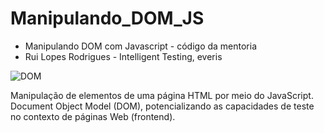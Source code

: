 # Manipulando_DOM_JS
- Manipulando DOM com Javascript - código da mentoria
- Rui Lopes Rodrigues - Intelligent Testing, everis

![DOM](https://user-images.githubusercontent.com/86569498/136668899-ed0b0298-9a9a-4f11-8cd7-ec94d8ee6b6f.PNG)

Manipulação de elementos de uma página HTML por meio do JavaScript. Document Object Model (DOM), potencializando as capacidades de teste no contexto de páginas Web (frontend).
